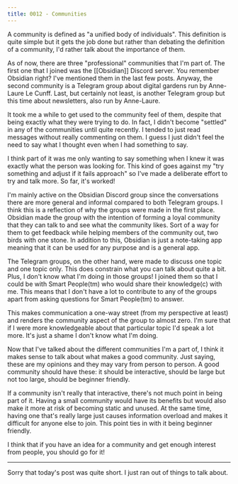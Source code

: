 ```yaml
---
title: 0012 - Communities
---
```


A community is defined as "a unified body of individuals". This definition is quite simple but it gets the job done	but rather than debating the definition of a community, I'd rather talk about the importance of them.

As of now, there are three "professional" communities that I'm part of. The first one that I joined was the [[Obsidian]] Discord server. You remember Obsidian right? I've mentioned them in the last few posts. Anyway, the second community is a Telegram group about digital gardens run by Anne-Laure Le Cunff. Last, but certainly not least, is another Telegram group but this time about newsletters, also run by Anne-Laure.

It took me a while to get used to the community feel of them, despite that being exactly what they were trying to do. In fact, I didn't become "settled" in any of the communities until quite recently. I tended to just read messages without really commenting on them. I guess I just didn't feel the need to say what I thought even when I had something to say.

I think part of it was me only wanting to say something when I knew it was exactly what the person was looking for. This kind of goes against my "try something and adjust if it fails approach" so I've made a deliberate effort to try and talk more. So far, it's worked!

I'm mainly active on the Obsidian Discord group since the conversations there are more general and informal compared to  both Telegram groups. I think this is a reflection of why the groups were made in the first place. Obsidian made the group with the intention of forming a loyal community that they can talk to and see what the community likes. Sort of a way for them to get feedback while helping members of the community out, two birds with one stone. In addition to this, Obsidian is just a note-taking app meaning that it can be used for any purpose and is a general app.

The Telegram groups, on the other hand, were made to discuss one topic and one topic only. This does constrain what you can talk about quite a bit. Plus, I don't know what I'm doing in those groups! I joined them so that I could be with Smart People(tm) who would share their knowledge(c) with me. This means that I don't have a lot to contribute to any of the groups apart from asking questions for Smart People(tm) to answer.

This makes communication a one-way street (from my perspective at least) and renders the community aspect of the group to almost zero. I'm sure that if I were more knowledgeable about that particular topic I'd speak a lot more. It's just a shame I don't know what I'm doing.

Now that I've talked about the different communities I'm a part of, I think it makes sense to talk about what makes a good community. Just saying, these are my opinions and they may vary from person to person. A good community should have these: it should be interactive, should be large but not too large, should be beginner friendly.

If a community isn't really that interactive, there's not much point in being part of it. Having a small community would have its benefits but would also make it more at risk of becoming static and unused. At the same time, having one that's really large just causes information overload and makes it difficult for anyone else to join. This point ties in with it being beginner friendly.

I think that if you have an idea for a community and get enough interest from people, you should go for it!

---

Sorry that today's post was quite short. I just ran out of things to talk about. 